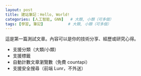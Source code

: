 ```yaml
---
layout: post
title: 建站筆記：Hello, World!
categories: [人工智能, GNN]   # 大類, 小類（可多個）
tags: [學習, 筆記]           # 大類, 小類（可多個）
---
```


這是第一篇測試文章。內容可以是你的技術分享、經歷或研究心得。

- 支援分類（大類/小類）
- 支援標籤
- 自動計數文章瀏覽數（免費 countapi）
- 支援安全搜尋（前端 Lunr，不外送）

